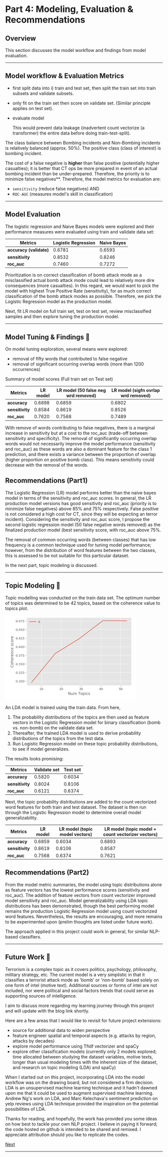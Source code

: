 # Part 4: Modeling, Evaluation & Recommendations

## Overview

This section discusses the model workflow and findings from model evaluation.

---

## Model workflow & Evaluation Metrics

- first split data into i) train and test set, then split the train set into train subsets and validate subsets.

- only fit on the train set then score on validate set. (Similar principle applies on test set). 

- evaluate model

  This would prevent data leakage (inadvertent count vectorize (a transformer) the entire data before doing train-test-split).

The class balance between Bombing incidents and Non-Bombing incidents is relatively balanced (approx. 50%). The positive class (class of interest) is bombing incident.

The cost of a false negative is **higher** than false positive (potentially higher casualties); it is better that CT ops be more prepared in event of an actual bombing incident than be under-prepared. Therefore, the priority is to minimize false negatives**. Therefore, the model metrics for evaluation are:

- `sensitivity` (reduce false negatives) AND
- `ROC-AUC` (measures model's skill in classification)

---

## Model Evaluation

The logistic regression and Naive Bayes models were explored and their performance measures were evaluated using train and validate data set: 

| Metrics                 | Logistic Regression | Naive Bayes |
| ----------------------- | ------------------- | ----------- |
| **accuracy (validate)** | 0.6781              | 0.6593      |
| **sensitivity**         | 0.8532              | 0.8246      |
| **roc_auc**             | 0.7460              | 0.7272      |

Prioritization is on correct classification of bomb attack mode as a misclassified actual bomb attack mode could lead to relatively more dire consequences (more casualties). In this regard, we would want to pick the model with highest True Positive Rate (sensitivity), for as much correct classification of the bomb attack modes as possible. Therefore, we pick the Logistic Regression model as the production model.

Next, fit LR model on full train set, test on test set, review misclassified samples and then explore tuning the production model.

---

## Model Tuning & Findings :mag_right:

On model tuning exploration, several means were explored:

- removal of fifty words that contributed to false negative
- removal of significant occurring overlap words (more than 1200 occurrences)

Summary of model scores (Full train set on Test set)

| Metrics         | LR model | LR model (50 false neg wrd removed) | LR model (sigfn ovrlap wrd removed) |
| --------------- | -------- | ----------------------------------- | ----------------------------------- |
| **accuracy**    | 0.6898   | 0.6859                              | 0.6802                              |
| **sensitivity** | 0.8584   | 0.8619                              | 0.8526                              |
| **roc_auc**     | 0.7620   | 0.7568                              | 0.7489                              |

With remove of words contributing to false negatives, there is a marginal increase in sensitivity but at a cost to the roc_auc (trade-off between sensitivity and specificity). The removal of significantly occurring overlap words would not necessarily improve the model performance (sensitivity and roc_auc) as these words are also a dominant feature for the class 1 prediction, and there exists a variance between the proportion of overlap (higher proportion on positive bomb class). This means sensitivity could decrease with the removal of the words.

## Recommendations (Part1)

The Logistic Regression (LR) model performs better than the naive bayes model in terms of the sensitivity and roc_auc scores. In general, the LR production model versions has good sensitivity and roc_auc (priority is to minimize false negatives) above 85% and 75% respectively. False positive is not considered a high cost for CT, since they will be expecting an terror incident). Considering the sensitivity and roc_auc score, I propose the second logistic regression model (50 false negative words removed) as the finalized production model (best sensitivity score, with roc_auc above 75%. 

The removal of common occurring words (between classes) that has low frequency is a common technique used for tuning model performance; however, from the distribution of word features between the two classes, this is assessed to be not suitable for this particular dataset.

In the next part, topic modeling is discussed.  

---

## Topic Modeling :speech_balloon:

Topic modelling was conducted on the train data set. The optimum number of topics was determined to be 42 topics, based on the coherence value to topics plot. 

![Fig11](https://github.com/AngShengJun/dsicapstone/blob/master/misc/11.jpg)

An LDA model is trained using the train data. From here, 

1. The probability distributions of the topics are then used as feature vectors in the Logistic Regression model for binary classification (bomb vs. non-bomb) on the validate data set. 
2. Thereafter, the trained LDA model is used to derive probability distributions of the topics from the test data. 
3. Run Logistic Regression model on these topic probability distributions, to see if model generalizes. 

The results looks promising: 

| Metrics         | Validate set | Test set |
| --------------- | ------------ | -------- |
| **accuracy**    | 0.5820       | 0.6034   |
| **sensitivity** | 0.8024       | 0.8106   |
| **roc_auc**     | 0.6121       | 0.6374   |



Next, the  topic probability distributions are added to the count vectorized word features for both train and test dataset. The dataset is then run through the Logistic Regression model to determine overall model generalizability.

| Metrics         | LR model | LR model (topic model vectors) | LR model (topic model + count vectorizer vectors) |
| --------------- | -------- | ------------------------------ | ------------------------------------------------- |
| **accuracy**    | 0.6859   | 0.6034                         | 0.6893                                            |
| **sensitivity** | 0.8619   | 0.8106                         | 0.8587                                            |
| **roc_auc**     | 0.7568   | 0.6374                         | 0.7621                                            |



## Recommendations (Part2)

From the model metric summaries, the model using topic distributions alone as feature vectors has the lowest performance scores (sensitivity and roc_auc). The addition of feature vectors from count vectorizer improved model sensitivity and roc_auc. Model generalizability using LDA topic distributions has been demonstrated, though the best performing model remains the production Logistic Regression model using count vectorized word features. Nevertheless, the results are encouraging, and more remains to be experimented upon (prelim thoughts are listed under future work).

The approach applied in this project could work in general, for similar NLP-based classifiers.

---

## Future Work :briefcase:

Terrorism is a complex topic as it covers politics, psychology, philosophy, military strategy, etc. The current model is a very simplistic in that it classifies a terrorist attack mode as 'bomb' or 'non-bomb' based solely on one form of intel (motive text). Additional sources or forms of intel are not included, nor were political and social factors trends that could serve as supporting sources of intelligence.

I aim to discuss more regarding my learning journey through this project and will update with the blog link shortly. 

Here are a few areas that I would like to revisit for future project extensions:
- source for additional data to widen perspective
- feature engineer spatial and temporal aspects (e.g. attacks by region, attacks by decades)
- explore model performance using Tfidf vectorizer and spaCy
- explore other classification models (currently only 2 models explored; time allocated between studying the dataset variables, motive texts, longer than usual modeling times with the inherent size of the dataset, and research on topic modeling (LDA) and spaCy)

When I started out on this project, incorporating LDA into the model workflow was on the drawing board, but not considered a firm decision. LDA is an unsupervised machine learning technique and it hadn't dawned upon me that it could be used to augment supervised machine learning. Andrew  Ng's work on LDA, and Marc Kelechava's sentiment prediction on yelp reviews using LDA technique provided the inspiration on the potential possibilities of LDA.

Thanks for reading, and hopefully, the work has provided you some ideas on how best to tackle your own NLP project. I believe in paying it forward; the code hosted on github is intended to be shared and remixed. I appreciate attribution should you like to replicate the codes.

[Next](https://github.com/AngShengJun/dsicapstone/tree/master/p05_deployment)

---

